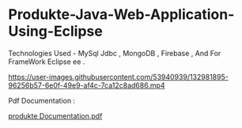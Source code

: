 # Produkte-Java-Web-Application-Using-Eclipse
Technologies Used - MySql Jdbc , MongoDB , Firebase , And For FrameWork Eclipse ee .


https://user-images.githubusercontent.com/53940939/132981895-96256b57-6e0f-49e9-af4c-7ca12c8ad686.mp4


Pdf Documentation : 

[produkte Documentation.pdf](https://github.com/DHIMANvivek/Produkte-Java-Web-Application-Using-Eclipse/files/7149343/produkte.Documentation.pdf)

